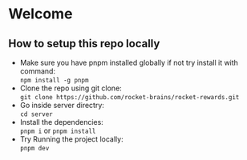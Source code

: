 # Welcome

## How to setup this repo locally

-   Make sure you have pnpm installed globally if not try install it with command: <br />`npm install -g pnpm`
-   Clone the repo using git clone:<br />`git clone https://github.com/rocket-brains/rocket-rewards.git`
-   Go inside server directry: <br/> `cd server`
-   Install the dependencies:<br />`pnpm i` or `pnpm install`
-   Try Running the project locally:<br />`pnpm dev`
